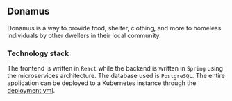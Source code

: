 ## Donamus

Donamus is a way to provide food, shelter, clothing, and more to homeless individuals by other dwellers in their local community.

### Technology stack

The frontend is written in `React` while the backend is written in `Spring` using the microservices architecture. The database used is `PostgreSQL`. The entire application can be deployed to a Kubernetes instance through the [deployment.yml](deployment.yml).